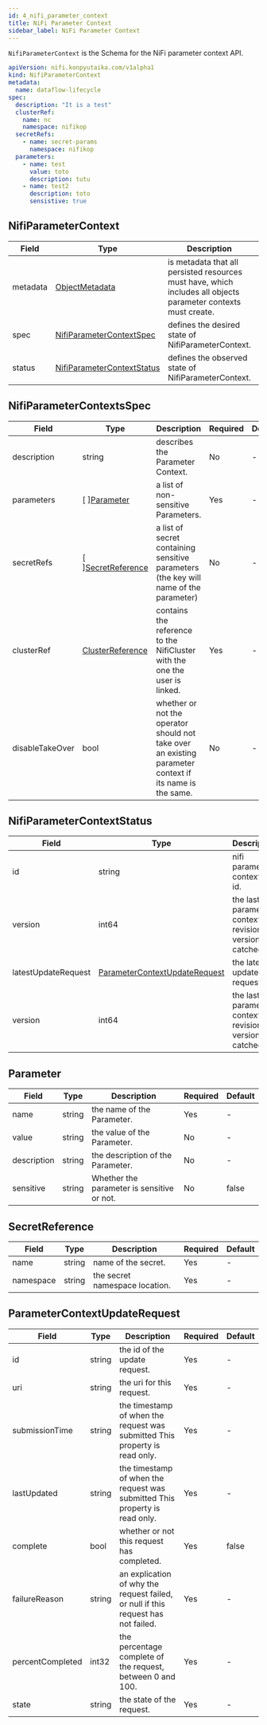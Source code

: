 ```yaml
---
id: 4_nifi_parameter_context
title: NiFi Parameter Context
sidebar_label: NiFi Parameter Context
---
```


`NifiParameterContext` is the Schema for the NiFi parameter context API.

```yaml
apiVersion: nifi.konpyutaika.com/v1alpha1
kind: NifiParameterContext
metadata:
  name: dataflow-lifecycle
spec:
  description: "It is a test"
  clusterRef:
    name: nc
    namespace: nifikop
  secretRefs:
    - name: secret-params
      namespace: nifikop
  parameters:
    - name: test
      value: toto
      description: tutu
    - name: test2
      description: toto
      sensistive: true
```

## NifiParameterContext

|Field|Type|Description|Required|Default|
|-----|----|-----------|--------|--------|
|metadata|[ObjectMetadata](https://godoc.org/k8s.io/apimachinery/pkg/apis/meta/v1#ObjectMeta)|is metadata that all persisted resources must have, which includes all objects parameter contexts must create.|No|nil|
|spec|[NifiParameterContextSpec](#NifiParameterContextspec)|defines the desired state of NifiParameterContext.|No|nil|
|status|[NifiParameterContextStatus](#NifiParameterContextstatus)|defines the observed state of NifiParameterContext.|No|nil|

## NifiParameterContextsSpec

|Field|Type|Description|Required|Default|
|-----|----|-----------|--------|--------|
|description|string| describes the Parameter Context. |No| - |
|parameters|\[ \][Parameter](#parameter)| a list of non-sensitive Parameters. |Yes| - |
|secretRefs|\[ \][SecretReference](#secretreference)| a list of secret containing sensitive parameters (the key will name of the parameter) |No| - |
|clusterRef|[ClusterReference](./2_nifi_user.md#clusterreference)| contains the reference to the NifiCluster with the one the user is linked. |Yes| - |
|disableTakeOver|bool| whether or not the operator should not take over an existing parameter context if its name is the same. |No| - |

## NifiParameterContextStatus

|Field|Type|Description|Required|Default|
|-----|----|-----------|--------|--------|
|id|string| nifi parameter context's id. |Yes| - |
|version|int64| the last nifi parameter context revision version catched. |Yes| - |
|latestUpdateRequest|[ParameterContextUpdateRequest](#parametercontextupdaterequest)|the latest update request. |Yes| - |
|version|int64| the last nifi parameter context revision version catched. |Yes| - |

## Parameter

|Field|Type|Description|Required|Default|
|-----|----|-----------|--------|--------|
|name|string| the name of the Parameter. |Yes| - |
|value|string| the value of the Parameter. |No| - |
|description|string| the description of the Parameter. |No| - |
|sensitive|string| Whether the parameter is sensitive or not. |No| false |

## SecretReference

|Field|Type|Description|Required|Default|
|-----|----|-----------|--------|--------|
|name|string|  name of the secret. |Yes| - |
|namespace|string|  the secret namespace location. |Yes| - |


## ParameterContextUpdateRequest

|Field|Type|Description|Required|Default|
|-----|----|-----------|--------|--------|
|id|string| the id of the update request. |Yes| - |
|uri|string| the uri for this request. |Yes| - |
|submissionTime|string|  the timestamp of when the request was submitted This property is read only. |Yes| - |
|lastUpdated|string| the timestamp of when the request was submitted This property is read only. |Yes| - |
|complete|bool| whether or not this request has completed. |Yes| false |
|failureReason|string| an explication of why the request failed, or null if this request has not failed. |Yes| - |
|percentCompleted|int32| the percentage complete of the request, between 0 and 100. |Yes| - |
|state|string| the state of the request. |Yes| - |